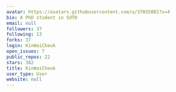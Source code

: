 ```yaml
---
avatar: https://avatars.githubusercontent.com/u/37035802?v=4
bio: A PhD student in SUTD
email: null
followers: 37
following: 13
forks: 37
login: KinWaiCheuk
open_issues: 7
public_repos: 22
stars: 382
title: KinWaiCheuk
user_type: User
website: null
---
```


